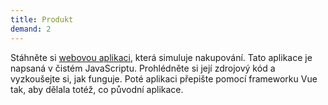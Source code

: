 ```yaml
---
title: Produkt
demand: 2
---
```


Stáhněte si [webovou aplikaci](../assets/buying-a-product.zip), která simuluje nakupování. Tato aplikace je napsaná v čistém JavaScriptu. Prohlédněte si její zdrojový kód a vyzkoušejte si, jak funguje. Poté aplikaci přepište pomocí frameworku Vue tak, aby dělala totéž, co původní aplikace. 